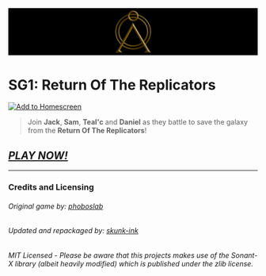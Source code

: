 <img src="./img/readme_banner.png" alt="SG1: Return Of The Replicators"/>

# SG1: Return Of The Replicators


[![Add to Homescreen](https://siasky.net/CADKZ7bTyVRjMmyMnEsUKDidqdmdaNHaJP25cp_3YGQlkg)](https://homescreen.hns.siasky.net/#/skylink/AQBHlfViZErCILTSEE9jS35_m3Rbw4XZosIwmYWuHqS6wQ)



> Join **Jack**, **Sam**, **Teal'c** and **Daniel** as they battle to save the galaxy from the **Return Of The Replicators**!




## *[PLAY NOW!](https://homescreen.hns.siasky.net/#/skylink/AQB-98WxxtM-1q4EnL5VODBGHiE7oHxBido4XxVwD4Hajw)*

<hr></hr>

### Credits and Licensing
###### Original game by: [phoboslab](https://github.com/phoboslab/underrun)
###### Updated and repackaged by: [skunk-ink](https://github.com/skunk-ink/sg1-rotr)
###### MIT Licensed - *Please be aware that this projects makes use of the Sonant-X library (albeit heavily modified) which is published under the zlib license.*
